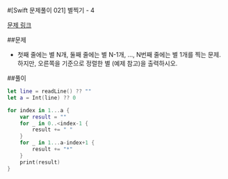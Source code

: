 #[Swift 문제풀이 021] 별찍기 - 4

[문제 링크](https://www.acmicpc.net/problem/2441)

##문제

- 첫째 줄에는 별 N개, 둘째 줄에는 별 N-1개, ..., N번째 줄에는 별 1개를 찍는 문제. 하지만, 오른쪽을 기준으로 정렬한 별 (예제 참고)을 출력하시오.

##풀이

```swift 
let line = readLine() ?? ""
let a = Int(line) ?? 0

for index in 1...a {
    var result = ""
    for _ in 0..<index-1 {
        result += " "
    }
    for _ in 1...a-index+1 {
        result += "*"
    }
    print(result)
}
```
